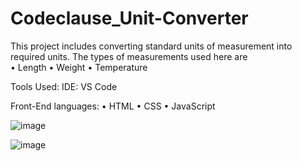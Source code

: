 # Codeclause_Unit-Converter

This project includes converting standard units of measurement into required units.
The types of measurements used here are </br>
•	Length
•	Weight
•	Temperature

Tools Used:
IDE: VS Code

Front-End languages:
•	HTML
•	CSS
•	JavaScript
 
![image](https://user-images.githubusercontent.com/75802617/235351680-86e89971-089b-4b3e-b782-8f96cab12123.png)

![image](https://user-images.githubusercontent.com/75802617/235351647-3929669a-5bcc-49fd-8c89-edb31dcb3bb3.png)

